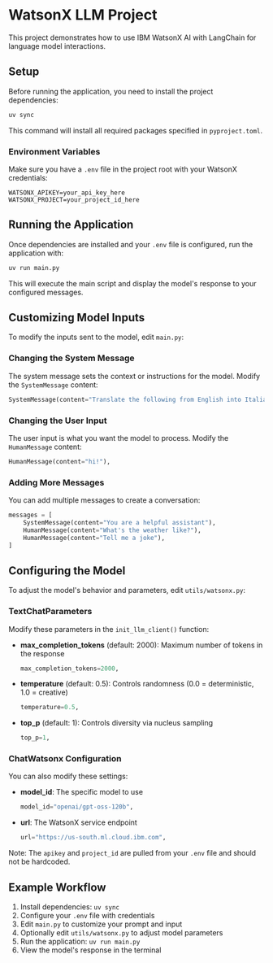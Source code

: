# WatsonX LLM Project

This project demonstrates how to use IBM WatsonX AI with LangChain for language model interactions.

## Setup

Before running the application, you need to install the project dependencies:

```bash
uv sync
```

This command will install all required packages specified in `pyproject.toml`.

### Environment Variables

Make sure you have a `.env` file in the project root with your WatsonX credentials:

```
WATSONX_APIKEY=your_api_key_here
WATSONX_PROJECT=your_project_id_here
```

## Running the Application

Once dependencies are installed and your `.env` file is configured, run the application with:

```bash
uv run main.py
```

This will execute the main script and display the model's response to your configured messages.

## Customizing Model Inputs

To modify the inputs sent to the model, edit `main.py`:

### Changing the System Message

The system message sets the context or instructions for the model. Modify the `SystemMessage` content:

```python
SystemMessage(content="Translate the following from English into Italian"),
```

### Changing the User Input

The user input is what you want the model to process. Modify the `HumanMessage` content:

```python
HumanMessage(content="hi!"),
```

### Adding More Messages

You can add multiple messages to create a conversation:

```python
messages = [
    SystemMessage(content="You are a helpful assistant"),
    HumanMessage(content="What's the weather like?"),
    HumanMessage(content="Tell me a joke"),
]
```

## Configuring the Model

To adjust the model's behavior and parameters, edit `utils/watsonx.py`:

### TextChatParameters

Modify these parameters in the `init_llm_client()` function:

- **max_completion_tokens** (default: 2000): Maximum number of tokens in the response
  ```python
  max_completion_tokens=2000,
  ```

- **temperature** (default: 0.5): Controls randomness (0.0 = deterministic, 1.0 = creative)
  ```python
  temperature=0.5,
  ```

- **top_p** (default: 1): Controls diversity via nucleus sampling
  ```python
  top_p=1,
  ```

### ChatWatsonx Configuration

You can also modify these settings:

- **model_id**: The specific model to use
  ```python
  model_id="openai/gpt-oss-120b",
  ```

- **url**: The WatsonX service endpoint
  ```python
  url="https://us-south.ml.cloud.ibm.com",
  ```

Note: The `apikey` and `project_id` are pulled from your `.env` file and should not be hardcoded.

## Example Workflow

1. Install dependencies: `uv sync`
2. Configure your `.env` file with credentials
3. Edit `main.py` to customize your prompt and input
4. Optionally edit `utils/watsonx.py` to adjust model parameters
5. Run the application: `uv run main.py`
6. View the model's response in the terminal
